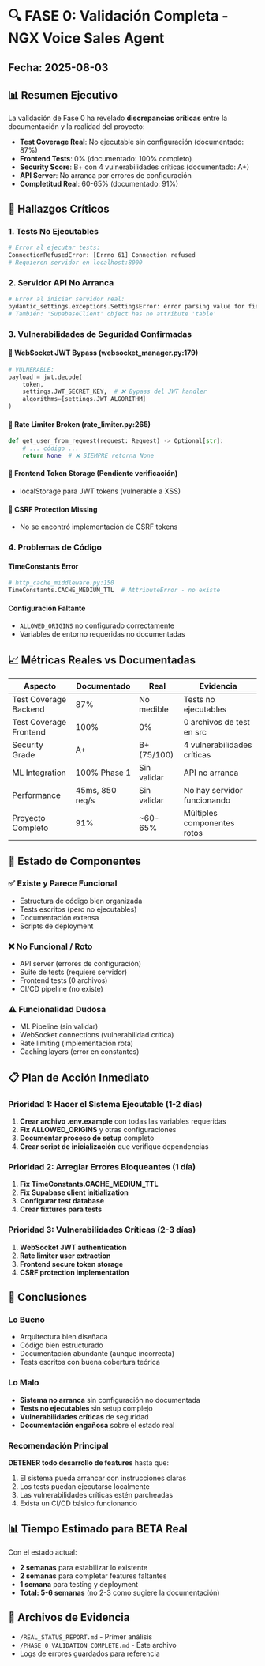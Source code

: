 # 🔍 FASE 0: Validación Completa - NGX Voice Sales Agent
## Fecha: 2025-08-03

## 📊 Resumen Ejecutivo

La validación de Fase 0 ha revelado **discrepancias críticas** entre la documentación y la realidad del proyecto:

- **Test Coverage Real**: No ejecutable sin configuración (documentado: 87%)
- **Frontend Tests**: 0% (documentado: 100% completo)
- **Security Score**: B+ con 4 vulnerabilidades críticas (documentado: A+)
- **API Server**: No arranca por errores de configuración
- **Completitud Real**: 60-65% (documentado: 91%)

## 🔴 Hallazgos Críticos

### 1. Tests No Ejecutables
```bash
# Error al ejecutar tests:
ConnectionRefusedError: [Errno 61] Connection refused
# Requieren servidor en localhost:8000
```

### 2. Servidor API No Arranca
```bash
# Error al iniciar servidor real:
pydantic_settings.exceptions.SettingsError: error parsing value for field "ALLOWED_ORIGINS"
# También: 'SupabaseClient' object has no attribute 'table'
```

### 3. Vulnerabilidades de Seguridad Confirmadas

#### 🔴 WebSocket JWT Bypass (websocket_manager.py:179)
```python
# VULNERABLE:
payload = jwt.decode(
    token, 
    settings.JWT_SECRET_KEY,  # ❌ Bypass del JWT handler
    algorithms=[settings.JWT_ALGORITHM]
)
```

#### 🔴 Rate Limiter Broken (rate_limiter.py:265)
```python
def get_user_from_request(request: Request) -> Optional[str]:
    # ... código ...
    return None  # ❌ SIEMPRE retorna None
```

#### 🔴 Frontend Token Storage (Pendiente verificación)
- localStorage para JWT tokens (vulnerable a XSS)

#### 🔴 CSRF Protection Missing
- No se encontró implementación de CSRF tokens

### 4. Problemas de Código

#### TimeConstants Error
```python
# http_cache_middleware.py:150
TimeConstants.CACHE_MEDIUM_TTL  # AttributeError - no existe
```

#### Configuración Faltante
- `ALLOWED_ORIGINS` no configurado correctamente
- Variables de entorno requeridas no documentadas

## 📈 Métricas Reales vs Documentadas

| Aspecto | Documentado | Real | Evidencia |
|---------|-------------|------|-----------|
| Test Coverage Backend | 87% | No medible | Tests no ejecutables |
| Test Coverage Frontend | 100% | 0% | 0 archivos de test en src |
| Security Grade | A+ | B+ (75/100) | 4 vulnerabilidades críticas |
| ML Integration | 100% Phase 1 | Sin validar | API no arranca |
| Performance | 45ms, 850 req/s | Sin validar | No hay servidor funcionando |
| Proyecto Completo | 91% | ~60-65% | Múltiples componentes rotos |

## 🚧 Estado de Componentes

### ✅ Existe y Parece Funcional
- Estructura de código bien organizada
- Tests escritos (pero no ejecutables)
- Documentación extensa
- Scripts de deployment

### ❌ No Funcional / Roto
- API server (errores de configuración)
- Suite de tests (requiere servidor)
- Frontend tests (0 archivos)
- CI/CD pipeline (no existe)

### ⚠️ Funcionalidad Dudosa
- ML Pipeline (sin validar)
- WebSocket connections (vulnerabilidad crítica)
- Rate limiting (implementación rota)
- Caching layers (error en constantes)

## 📋 Plan de Acción Inmediato

### Prioridad 1: Hacer el Sistema Ejecutable (1-2 días)
1. **Crear archivo .env.example** con todas las variables requeridas
2. **Fix ALLOWED_ORIGINS** y otras configuraciones
3. **Documentar proceso de setup** completo
4. **Crear script de inicialización** que verifique dependencias

### Prioridad 2: Arreglar Errores Bloqueantes (1 día)
1. **Fix TimeConstants.CACHE_MEDIUM_TTL**
2. **Fix Supabase client initialization**
3. **Configurar test database**
4. **Crear fixtures para tests**

### Prioridad 3: Vulnerabilidades Críticas (2-3 días)
1. **WebSocket JWT authentication**
2. **Rate limiter user extraction**
3. **Frontend secure token storage**
4. **CSRF protection implementation**

## 🎯 Conclusiones

### Lo Bueno
- Arquitectura bien diseñada
- Código bien estructurado
- Documentación abundante (aunque incorrecta)
- Tests escritos con buena cobertura teórica

### Lo Malo
- **Sistema no arranca** sin configuración no documentada
- **Tests no ejecutables** sin setup complejo
- **Vulnerabilidades críticas** de seguridad
- **Documentación engañosa** sobre el estado real

### Recomendación Principal
**DETENER todo desarrollo de features** hasta que:
1. El sistema pueda arrancar con instrucciones claras
2. Los tests puedan ejecutarse localmente
3. Las vulnerabilidades críticas estén parcheadas
4. Exista un CI/CD básico funcionando

## 📊 Tiempo Estimado para BETA Real

Con el estado actual:
- **2 semanas** para estabilizar lo existente
- **2 semanas** para completar features faltantes
- **1 semana** para testing y deployment
- **Total: 5-6 semanas** (no 2-3 como sugiere la documentación)

## 🔗 Archivos de Evidencia
- `/REAL_STATUS_REPORT.md` - Primer análisis
- `/PHASE_0_VALIDATION_COMPLETE.md` - Este archivo
- Logs de errores guardados para referencia